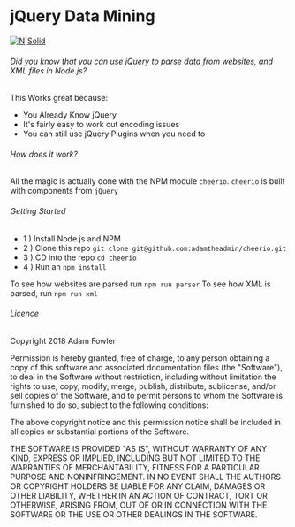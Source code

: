 # jQuery Data Mining
[![N|Solid](https://wepushbuttons.com.au/wp-content/uploads/2012/10/jquery-logo.jpg)](https://jquery.org)

###### Did you know that you can use jQuery to parse data from websites, and XML files in Node.js?

This Works great because:
 - You Already Know jQuery
 - It's fairly easy to work out encoding issues
 - You can still use jQuery Plugins when you need to

###### How does it work?
All the magic is actually done with the NPM module `cheerio`.
`cheerio` is built with components from `jQuery`

###### Getting Started

- 1 ) Install Node.js and NPM
- 2 ) Clone this repo `git clone git@github.com:adamtheadmin/cheerio.git`
- 3 ) CD into the repo `cd cheerio`
- 4 ) Run an `npm install`

To see how websites are parsed run `npm run parser`
To see how XML is parsed, run `npm run xml`

###### Licence
Copyright 2018 Adam Fowler

Permission is hereby granted, free of charge, to any person obtaining a copy of this software and associated documentation files (the "Software"), to deal in the Software without restriction, including without limitation the rights to use, copy, modify, merge, publish, distribute, sublicense, and/or sell copies of the Software, and to permit persons to whom the Software is furnished to do so, subject to the following conditions:

The above copyright notice and this permission notice shall be included in all copies or substantial portions of the Software.

THE SOFTWARE IS PROVIDED "AS IS", WITHOUT WARRANTY OF ANY KIND, EXPRESS OR IMPLIED, INCLUDING BUT NOT LIMITED TO THE WARRANTIES OF MERCHANTABILITY, FITNESS FOR A PARTICULAR PURPOSE AND NONINFRINGEMENT. IN NO EVENT SHALL THE AUTHORS OR COPYRIGHT HOLDERS BE LIABLE FOR ANY CLAIM, DAMAGES OR OTHER LIABILITY, WHETHER IN AN ACTION OF CONTRACT, TORT OR OTHERWISE, ARISING FROM, OUT OF OR IN CONNECTION WITH THE SOFTWARE OR THE USE OR OTHER DEALINGS IN THE SOFTWARE.

